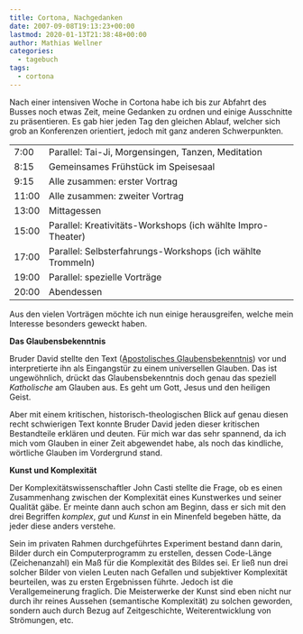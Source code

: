 ```yaml
---
title: Cortona, Nachgedanken
date: 2007-09-08T19:13:23+00:00
lastmod: 2020-01-13T21:38:48+00:00
author: Mathias Wellner
categories:
  - tagebuch
tags:
  - cortona
---
```

Nach einer intensiven Woche in Cortona habe ich bis zur Abfahrt des Busses noch etwas Zeit, meine Gedanken zu ordnen und einige Ausschnitte zu präsentieren. Es gab hier jeden Tag den gleichen Ablauf, welcher sich grob an Konferenzen orientiert, jedoch mit ganz anderen Schwerpunkten.
<!--more-->

<table class="table table-striped">
  <tr>
    <td>7:00</td>    
    <td>Parallel: Tai-Ji, Morgensingen, Tanzen, Meditation</td>
  </tr>  
  <tr>
    <td>8:15</td>    
    <td>Gemeinsames Frühstück im Speisesaal</td>
  </tr>  
  <tr>
    <td>9:15</td>    
    <td>Alle zusammen: erster Vortrag</td>
  </tr>  
  <tr>
    <td>11:00</td>    
    <td>Alle zusammen: zweiter Vortrag</td>
  </tr>  
  <tr>
    <td>13:00</td>    
    <td>Mittagessen</td>
  </tr>  
  <tr>
    <td>15:00</td>    
    <td>Parallel: Kreativitäts-Workshops (ich wählte Impro-Theater)</td>
  </tr>  
  <tr>
    <td>17:00</td>    
    <td>Parallel: Selbsterfahrungs-Workshops (ich wählte Trommeln)</td>
  </tr>  
  <tr>
    <td>19:00</td>    
    <td>Parallel: spezielle Vorträge</td>
  </tr>  
  <tr>
    <td>20:00</td>    
    <td>Abendessen</td>
  </tr>
</table>

Aus den vielen Vorträgen möchte ich nun einige herausgreifen, welche mein Interesse besonders geweckt haben.

**Das Glaubensbekenntnis**

Bruder David stellte den Text ([Apostolisches Glaubensbekenntnis](http://de.wikipedia.org/wiki/Apostolisches_Glaubensbekenntnis)) vor und interpretierte ihn als Eingangstür zu einem universellen Glauben. Das ist ungewöhnlich, drückt das Glaubensbekenntnis doch genau das speziell _Katholische_ am Glauben aus. Es geht um Gott, Jesus und den heiligen Geist. 

Aber mit einem kritischen, historisch-theologischen Blick auf genau diesen recht schwierigen Text konnte Bruder David jeden dieser kritischen Bestandteile erklären und deuten. Für mich war das sehr spannend, da ich mich vom Glauben in einer Zeit abgewendet habe, als noch das kindliche, wörtliche Glauben im Vordergrund stand.

**Kunst und Komplexität**

Der Komplexitätswissenschaftler John Casti stellte die Frage, ob es einen Zusammenhang zwischen der Komplexität eines Kunstwerkes und seiner Qualität gäbe. Er meinte dann auch schon am Beginn, dass er sich mit den drei Begriffen _komplex_, _gut_ und _Kunst_ in ein Minenfeld begeben hätte, da jeder diese anders verstehe. 

Sein im privaten Rahmen durchgeführtes Experiment bestand dann darin, Bilder durch ein Computerprogramm zu erstellen, dessen Code-Länge (Zeichenanzahl) ein Maß für die Komplexität des Bildes sei. Er ließ nun drei solcher Bilder von vielen Leuten nach Gefallen und subjektiver Komplexität beurteilen, was zu ersten Ergebnissen führte. Jedoch ist die Verallgemeinerung fraglich. Die Meisterwerke der Kunst sind eben nicht nur durch ihr reines Aussehen (semantische Komplexität) zu solchen geworden, sondern auch durch Bezug auf Zeitgeschichte, Weiterentwicklung von Strömungen, etc.